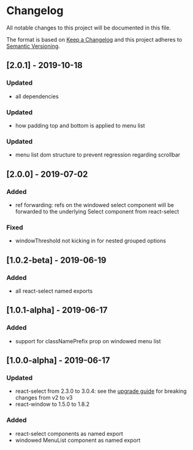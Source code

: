 # Changelog

All notable changes to this project will be documented in this file.

The format is based on [Keep a Changelog](http://keepachangelog.com/en/1.0.0/)
and this project adheres to [Semantic Versioning](http://semver.org/spec/v2.0.0.html).

## [2.0.1] - 2019-10-18
### Updated
- all dependencies

### Updated
- how padding top and bottom is applied to menu list

### Updated
- menu list dom structure to prevent regression regarding scrollbar

## [2.0.0] - 2019-07-02

### Added
- ref forwarding: refs on the windowed select component will be forwarded to the underlying Select component from react-select

### Fixed
- windowThreshold not kicking in for nested grouped options

## [1.0.2-beta] - 2019-06-19

### Added
- all react-select named exports

## [1.0.1-alpha] - 2019-06-17

### Added
- support for classNamePrefix prop on windowed menu list 

## [1.0.0-alpha] - 2019-06-17

### Updated

- react-select from 2.3.0 to 3.0.4: see the [upgrade guide](https://github.com/JedWatson/react-select/issues/3585) for breaking changes from v2 to v3
- react-window to 1.5.0 to 1.8.2

### Added

- react-select components as named export
- windowed MenuList component as named export 
